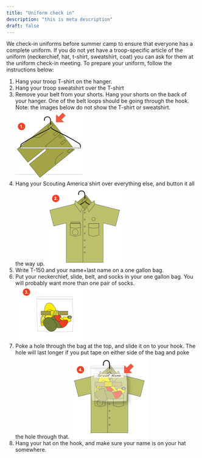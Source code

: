 ```yaml
---
title: "Uniform check in"
description: "this is meta description"
draft: false
---
```


We check-in uniforms before summer camp to ensure that everyone has a complete uniform. If you do not yet have a troop-specific article of the uniform (neckerchief, hat, t-shirt, sweatshirt, coat) you can ask for them at the uniform check-in meeting. To prepare your uniform, follow the instructions below:

1. Hang your troop T-shirt on the hanger.
2. Hang your troop sweatshirt over the T-shirt
3. Remove your belt from your shorts. Hang your shorts on the back of your hanger. One of the belt loops should be going through the hook. Note: the images below do not show the T-shirt or sweatshirt.![Picture of shorts on a hanger](uniform-images/shorts.png)
4. Hang your Scouting America shirt over everything else, and button it all the way up.![picture of shirt on a hanger](uniform-images/bsa-shirt.png)
5. Write T-150 and your name+last name on a one gallon bag.
6. Put your neckerchief, slide, belt, and socks in your one gallon bag. You will probably want more than one pair of socks.![Image of items in bag](uniform-images/bag-items.png)
7. Poke a hole through the bag at the top, and slide it on to your hook. The hole will last longer if you put tape on either side of the bag and poke the hole through that.![Image of final product](uniform-images/final.png)
8. Hang your hat on the hook, and make sure your name is on your hat somewhere.